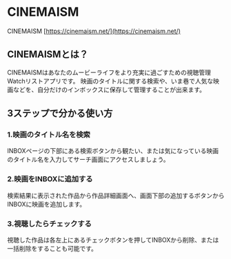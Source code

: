 # CINEMAISM

CINEMAISM [https://cinemaism.net/](https://cinemaism.net/)

## CINEMAISMとは？
CINEMAISMはあなたのムービーライフをより充実に過ごすための視聴管理Watchリストアプリです。
映画のタイトルに関する検索や、いま巷で人気な映画などを、自分だけのインボックスに保存して管理することが出来ます。

## 3ステップで分かる使い方

### 1.映画のタイトル名を検索
INBOXページの下部にある検索ボタンから観たい、または気になっている映画のタイトル名を入力してサーチ画面にアクセスしましょう。

### 2.映画をINBOXに追加する
検索結果に表示された作品から作品詳細画面へ、画面下部の追加するボタンからINBOXに映画を追加します。

### 3.視聴したらチェックする
視聴した作品は各左上にあるチェックボタンを押してINBOXから削除、または一括削除をすることも可能です。

